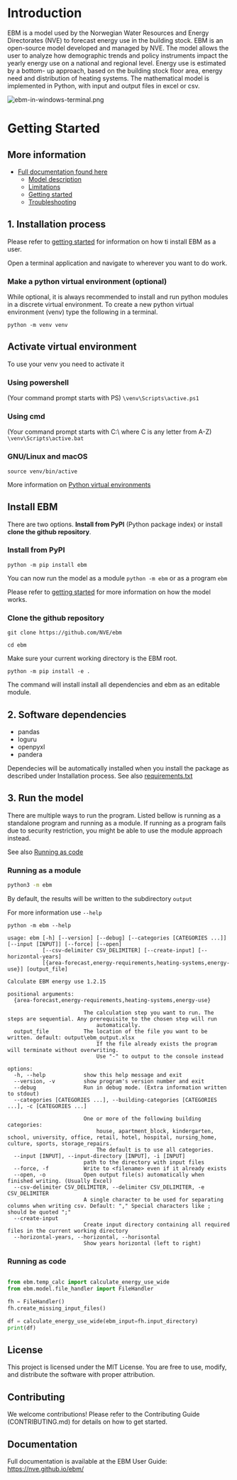 #  Introduction 

EBM is a model used by the Norwegian Water Resources and Energy Directorates (NVE) to forecast energy use in the 
building stock. EBM is an open-source model developed and managed by NVE. The model allows the user to analyze how 
demographic trends and policy instruments impact the yearly energy use on a national and regional level. Energy use is 
estimated by a bottom- up approach, based on the building stock floor area, energy need and distribution of heating 
systems. The mathematical model is implemented in Python, with input and output files in excel or csv.


![ebm-in-windows-terminal.png](docs/source/_static/getting_started/ebm-in-windows-terminal.png)


# Getting Started

## More information


 - [Full documentation found here](https://nve.github.io/ebm-docs/index.html)
   - [Model description](https://nve.github.io/ebm-docs/model_description/index.html)
   - [Limitations](https://nve.github.io/ebm-docs/limitations.html)
   - [Getting started](https://nve.github.io/ebm-docs/user_guide/getting_started.html)
   - [Troubleshooting](https://nve.github.io/ebm-docs/user_guide/troubleshooting.html)


## 1. Installation process

Please refer to [getting started](https://nve.github.io/ebm-docs/user_guide/getting_started.html) for information on 
how ti install EBM as a user. 

Open a terminal application and navigate to wherever you want to do work. 

### Make a python virtual environment (optional)

While optional, it is always recommended to install and run python modules in a discrete virtual environment. To create a 
new python virtual environment (venv) type the following in a terminal.

 `python -m venv venv`

## Activate virtual environment
To use your venv you need to activate it
### Using powershell
(Your command prompt starts with PS) 
`\venv\Scripts\active.ps1`

### Using cmd
(Your command prompt starts with C:\ where C is any letter from A-Z)
`\venv\Scripts\active.bat`

### GNU/Linux and macOS

`source venv/bin/active`

More information on [Python virtual environments](https://realpython.com/python-virtual-environments-a-primer/)


## Install EBM

There are two options. **Install from PyPI** (Python package index) or install **clone the github repository**.

### Install from PyPI

`python -m pip install ebm`

You can now run the model as a module `python -m ebm` or as a program `ebm`

Please refer to [getting started](https://nve.github.io/ebm-docs/user_guide/getting_started.html) for more information on how the model works.


### Clone the github repository

`git clone https://github.com/NVE/ebm`

`cd ebm`

Make sure your current working directory is the EBM root. 

```
python -m pip install -e .

```

The command will install install all dependencies and ebm as an editable module.

    
    
## 2. Software dependencies
  - pandas
  - loguru
  - openpyxl
  - pandera
   
  Dependecies will be automatically installed when you install the package as described under Installation process.
  See also [requirements.txt](requirements.txt)

## 3. Run the model

There are multiple ways to run the program. Listed bellow is running as a standalone program and running as a module. If 
running as a program fails due to security restriction, you might be able to use the module approach instead. 

See also [Running as code](#running-as-code)


### Running as a module

```cmd
python3 -m ebm
```

By default, the results will be written to the subdirectory `output`

For more information use `--help`

`python -m ebm --help`

```shell
usage: ebm [-h] [--version] [--debug] [--categories [CATEGORIES ...]] [--input [INPUT]] [--force] [--open]
           [--csv-delimiter CSV_DELIMITER] [--create-input] [--horizontal-years]
           [{area-forecast,energy-requirements,heating-systems,energy-use}] [output_file]

Calculate EBM energy use 1.2.15

positional arguments:
  {area-forecast,energy-requirements,heating-systems,energy-use}

                        The calculation step you want to run. The steps are sequential. Any prerequisite to the chosen step will run
                            automatically.
  output_file           The location of the file you want to be written. default: output\ebm_output.xlsx
                            If the file already exists the program will terminate without overwriting.
                            Use "-" to output to the console instead

options:
  -h, --help            show this help message and exit
  --version, -v         show program's version number and exit
  --debug               Run in debug mode. (Extra information written to stdout)
  --categories [CATEGORIES ...], --building-categories [CATEGORIES ...], -c [CATEGORIES ...]

                        One or more of the following building categories:
                            house, apartment_block, kindergarten, school, university, office, retail, hotel, hospital, nursing_home, culture, sports, storage_repairs.
                            The default is to use all categories.
  --input [INPUT], --input-directory [INPUT], -i [INPUT]
                        path to the directory with input files
  --force, -f           Write to <filename> even if it already exists
  --open, -o            Open output file(s) automatically when finished writing. (Usually Excel)
  --csv-delimiter CSV_DELIMITER, --delimiter CSV_DELIMITER, -e CSV_DELIMITER
                        A single character to be used for separating columns when writing csv. Default: "," Special characters like ; should be quoted ";"
  --create-input
                        Create input directory containing all required files in the current working directory
  --horizontal-years, --horizontal, --horisontal
                        Show years horizontal (left to right)
```


### Running as code
```python

from ebm.temp_calc import calculate_energy_use_wide
from ebm.model.file_handler import FileHandler

fh = FileHandler()
fh.create_missing_input_files()

df = calculate_energy_use_wide(ebm_input=fh.input_directory)
print(df)

```

## License
This project is licensed under the MIT License. You are free to use, modify, and distribute the software with proper attribution.

## Contributing
We welcome contributions! Please refer to the Contributing Guide (CONTRIBUTING.md) for details on how to get started.

## Documentation
Full documentation is available at the EBM User Guide: https://nve.github.io/ebm/



